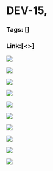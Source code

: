 # DEV-15,
### Tags: []
### Link:[<>]

![](../images/DEV-15/DEV-15-A1.png)

![](../images/DEV-15/DEV-15-A2.png)

![](../images/DEV-15/DEV-15-A3.png)

![](../images/DEV-15/DEV-15-A4.png)

![](../images/DEV-15/DEV-15-A5.png)

![](../images/DEV-15/DEV-15-A6.png)

![](../images/DEV-15/DEV-15-A7.png)

![](../images/DEV-15/DEV-15-A8.png)

![](../images/DEV-15/DEV-15-A9.png)

![](../images/DEV-15/DEV-15-A10.png)

